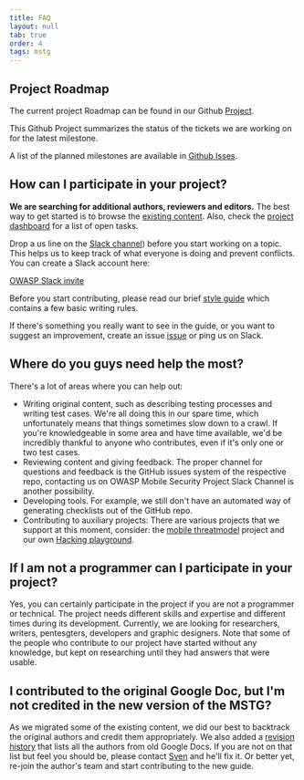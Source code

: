 ```yaml
---
title: FAQ
layout: null
tab: true
order: 4
tags: mstg
---
```


## Project Roadmap

The current project Roadmap can be found in our Github [Project](https://github.com/OWASP/owasp-mstg/projects/2).

This Github Project summarizes the status of the tickets we are working on for the latest milestone.

A list of the planned milestones are available in [Github Isses](https://github.com/OWASP/owasp-mstg/milestones).

## How can I participate in your project?

**We are searching for additional authors, reviewers and editors.** The best way to get started is to browse the [existing content](https://b-mueller.gitbooks.io/owasp-mobile-security-testing-guide/content/). Also, check the [project dashboard](https://github.com/OWASP/owasp-mstg/projects/1) for a list of open tasks.

Drop a us line on the [Slack channel](https://owasp.slack.com/messages/project-mobile_omtg/details/)) before you start working on a topic. This helps us to keep track of what everyone is doing and prevent conflicts. You can create a Slack account here:

[OWASP Slack invite](https://owasp-slack.herokuapp.com/)

Before you start contributing, please read our brief [style guide](https://github.com/OWASP/owasp-mstg/blob/master/style_guide.md) which contains a few basic writing rules.

If there's something you really want to see in the guide, or you want to suggest an improvement, create an issue [issue](https://github.com/OWASP/owasp-mstg/issues) or ping us on Slack.

## Where do you guys need help the most?

There's a lot of areas where you can help out:

- Writing original content, such as describing testing processes and writing test cases. We're all doing this in our spare time, which unfortunately means that things sometimes slow down to a crawl. If you're knowledgeable in some area and have time available, we'd be incredibly thankful to anyone who contributes, even if it's only one or two test cases.
- Reviewing content and giving feedback. The proper channel for questions and feedback is the GitHub issues system of the respective repo, contacting us on OWASP Mobile Security Project Slack Channel is another possibility.
- Developing tools. For example, we still don't have an automated way of generating checklists out of the GitHub repo.
- Contributing to auxiliary projects: There are various projects that we support at this moment, consider: the [mobile threatmodel](https://github.com/OWASP/Mobile-Threatmodel) project and our own [Hacking playground](https://github.com/OWASP/MSTG-Hacking-Playground).

## If I am not a programmer can I participate in your project?

Yes, you can certainly participate in the project if you are not a programmer or technical. The project needs different skills and expertise and different times during its development. Currently, we are looking for researchers, writers, pentesgters, developers and graphic designers.
Note that some of the people who contribute to our project have started without any knowledge, but kept on researching until they had answers that were usable.

## I contributed to the original Google Doc, but I'm not credited in the new version of the MSTG?

As we migrated some of the existing content, we did our best to backtrack the original authors and credit them appropriately. We also added a [revision history](https://github.com/OWASP/owasp-mstg/blob/master/Document/0x02-Frontispiece.md) that lists all the authors from old Google Docs. If you are not on that list but feel you should be, please contact [Sven](https://github.com/sushi2k) and he'll fix it. Or better yet, re-join the author's team and start contributing to the new guide.
